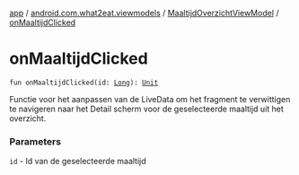 [app](../../index.md) / [android.com.what2eat.viewmodels](../index.md) / [MaaltijdOverzichtViewModel](index.md) / [onMaaltijdClicked](./on-maaltijd-clicked.md)

# onMaaltijdClicked

`fun onMaaltijdClicked(id: `[`Long`](https://kotlinlang.org/api/latest/jvm/stdlib/kotlin/-long/index.html)`): `[`Unit`](https://kotlinlang.org/api/latest/jvm/stdlib/kotlin/-unit/index.html)

Functie voor het aanpassen van de LiveData om het fragment te verwittigen te navigeren naar
het Detail scherm voor de geselecteerde maaltijd uit het overzicht.

### Parameters

`id` - Id van de geselecteerde maaltijd